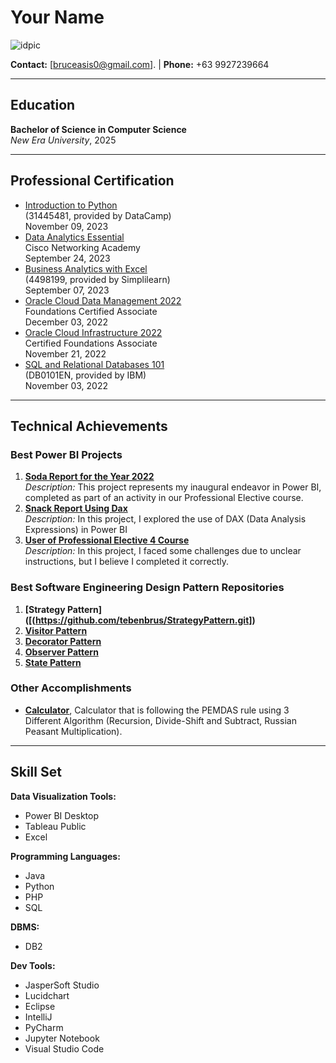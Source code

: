 # Your Name
![idpic](https://github.com/tebenbrus/tebenbrus/assets/114350433/8d8c80f4-1946-4f76-9f68-40981c0e82d8)


**Contact:** [bruceasis0@gmail.com]. | **Phone:** +63 9927239664

--------------------------------

## Education
**Bachelor of Science in Computer Science**  
*New Era University*, 2025  

--------------------------------

## Professional Certification
- [Introduction to Python](https://drive.google.com/file/d/1akuPj2Jj8omNQMm4q9X_kFz1RskYtETA/view?usp=drive_link)
  <br>(31445481, provided by DataCamp)
  <br>November 09, 2023
- [Data Analytics Essential](https://drive.google.com/file/d/1Uo0ZBdesvzq0jtCp24OQGXKP6wl3H20b/view?usp=sharing)
  <br> Cisco Networking Academy
  <br> September 24, 2023
- [Business Analytics with Excel](https://drive.google.com/file/d/1CNXBQ_vOad2lAGDRcjzRUThTTXZatn6p/view?usp=sharing)
  <br>(4498199, provided by Simplilearn)
  <br> September 07, 2023
- [Oracle Cloud Data Management 2022](https://drive.google.com/file/d/1mOaB4KAcMN7a6TzqJLG5okRqcYjBXztQ/view?usp=sharing)
  <br>Foundations Certified Associate
  <br> December 03, 2022
- [Oracle Cloud Infrastructure 2022](https://drive.google.com/file/d/11dtvOKSEVSXHvJawIPViCkoYhPWpnA9_/view?usp=sharing)
  <br>Certified Foundations Associate
  <br>November 21, 2022
- [SQL and Relational Databases 101](https://courses.cognitiveclass.ai/certificates/ab719190ae79449db125aa87b45bbae1)
	<br>(DB0101EN, provided by IBM)
	<br>November 03, 2022

--------------------------------

## Technical Achievements

### Best Power BI Projects
1. **[Soda Report for the Year 2022]([https://app.powerbi.com/view?r=eyJrIjoiNjUxNjg2YWUtZjgwYy00OTkyLWJlY2ItOGMxMjhkYjZkMjI0IiwidCI6ImYyMzg4ZmU5LWZlZmItNGYzNC05NDY5LTA0Yzk1ZjIzYThhOCIsImMiOjEwfQ%3D%3D])**  
   *Description:* This project represents my inaugural endeavor in Power BI, completed as part of an activity in our Professional Elective course.
2. **[Snack Report Using Dax]([https://app.powerbi.com/view?r=eyJrIjoiZDg5MjcyZjMtNTFiNS00YzAxLThiYTEtZGVmNjI1ZTNmMzBkIiwidCI6ImYyMzg4ZmU5LWZlZmItNGYzNC05NDY5LTA0Yzk1ZjIzYThhOCIsImMiOjEwfQ%3D%3D])**  
   *Description:* In this project, I explored the use of DAX (Data Analysis Expressions) in Power BI
3. **[User of Professional Elective 4 Course]([https://app.powerbi.com/view?r=eyJrIjoiMTcxYzEzZGUtNWQxOS00MTBhLWE2MDgtMDA4YThjZDJjMjk5IiwidCI6ImYyMzg4ZmU5LWZlZmItNGYzNC05NDY5LTA0Yzk1ZjIzYThhOCIsImMiOjEwfQ%3D%3D])**  
   *Description:* In this project, I faced some challenges due to unclear instructions, but I believe I completed it correctly.

### Best Software Engineering Design Pattern Repositories
1. **[Strategy Pattern]([(https://github.com/tebenbrus/StrategyPattern.git])**  
2. **[Visitor Pattern]([https://github.com/tebenbrus/VisitorPattern.git])**  
3. **[Decorator Pattern]([https://github.com/tebenbrus/DecoratorPattern.git])**  
4. **[Observer Pattern]([https://github.com/tebenbrus/ObserverPattern.git])**  
5. **[State Pattern]([https://github.com/tebenbrus/StatePattern.git])**  

### Other Accomplishments
- **[Calculator](https://sites.google.com/view/stevenbruce/project)**, Calculator that is following the PEMDAS rule using 3 Different Algorithm (Recursion, Divide-Shift and Subtract, Russian Peasant Multiplication).

--------------------------------

## Skill Set

**Data Visualization Tools:**  
- Power BI Desktop
- Tableau Public
- Excel

**Programming Languages:**  
- Java
- Python
- PHP
- SQL

**DBMS:**  
- DB2

**Dev Tools:**  
- JasperSoft Studio
- Lucidchart
- Eclipse
- IntelliJ
- PyCharm
- Jupyter Notebook
- Visual Studio Code
